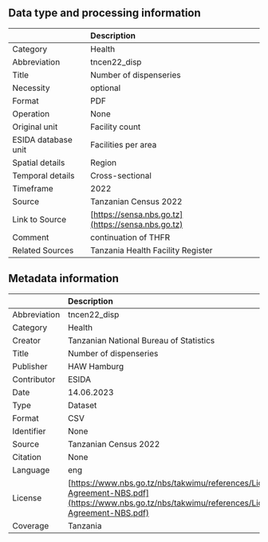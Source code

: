 ## Data type and processing information 

|                     | Description                                        |
|:--------------------|:---------------------------------------------------|
| Category            | Health                                             |
| Abbreviation        | tncen22_disp                                       |
| Title               | Number of dispenseries                             |
| Necessity           | optional                                           |
| Format              | PDF                                                |
| Operation           | None                                               |
| Original unit       | Facility count                                     |
| ESIDA database unit | Facilities per area                                |
| Spatial details     | Region                                             |
| Temporal details    | Cross-sectional                                    |
| Timeframe           | 2022                                               |
| Source              | Tanzanian Census 2022                              |
| Link to Source      | [https://sensa.nbs.go.tz](https://sensa.nbs.go.tz) |
| Comment             | continuation of THFR                               |
| Related Sources     | Tanzania Health Facility Register                  |

## Metadata information 

|              | Description                                                                                                                                      |
|:-------------|:-------------------------------------------------------------------------------------------------------------------------------------------------|
| Abbreviation | tncen22_disp                                                                                                                                     |
| Category     | Health                                                                                                                                           |
| Creator      | Tanzanian National Bureau of Statistics                                                                                                          |
| Title        | Number of dispenseries                                                                                                                           |
| Publisher    | HAW Hamburg                                                                                                                                      |
| Contributor  | ESIDA                                                                                                                                            |
| Date         | 14.06.2023                                                                                                                                       |
| Type         | Dataset                                                                                                                                          |
| Format       | CSV                                                                                                                                              |
| Identifier   | None                                                                                                                                             |
| Source       | Tanzanian Census 2022                                                                                                                            |
| Citation     | None                                                                                                                                             |
| Language     | eng                                                                                                                                              |
| License      | [https://www.nbs.go.tz/nbs/takwimu/references/Licence-Agreement-NBS.pdf](https://www.nbs.go.tz/nbs/takwimu/references/Licence-Agreement-NBS.pdf) |
| Coverage     | Tanzania                                                                                                                                         |